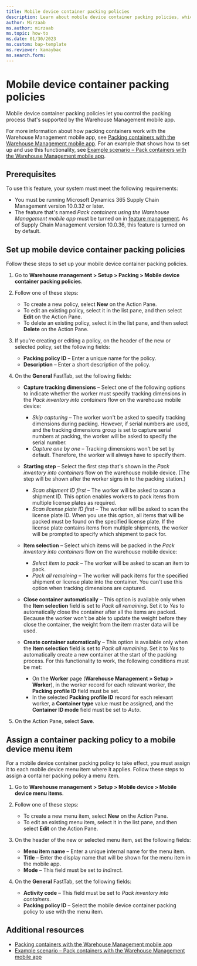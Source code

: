 ```yaml
---
title: Mobile device container packing policies
description: Learn about mobile device container packing policies, which let you control the packing process that's supported by the Warehouse Management mobile app.
author: Mirzaab
ms.author: mirzaab
ms.topic: how-to
ms.date: 01/30/2023
ms.custom: bap-template
ms.reviewer: kamaybac
ms.search.form:
---
```


# Mobile device container packing policies

Mobile device container packing policies let you control the packing process that's supported by the Warehouse Management mobile app.

For more information about how packing containers work with the Warehouse Management mobile app, see [Packing containers with the Warehouse Management mobile app](warehouse-app-packing-containers.md). For an example that shows how to set up and use this functionality, see [Example scenario – Pack containers with the Warehouse Management mobile app](warehouse-app-pack-containers-scenario.md).

## Prerequisites

To use this feature, your system must meet the following requirements:

- You must be running Microsoft Dynamics 365 Supply Chain Management version 10.0.32 or later.
- The feature that's named *Pack containers using the Warehouse Management mobile app* must be turned on in [feature management](../../fin-ops-core/fin-ops/get-started/feature-management/feature-management-overview.md). As of Supply Chain Management version 10.0.36, this feature is turned on by default.

## Set up mobile device container packing policies

Follow these steps to set up your mobile device container packing policies.

1. Go to **Warehouse management \> Setup \> Packing \> Mobile device container packing policies**.
1. Follow one of these steps:

    - To create a new policy, select **New** on the Action Pane.
    - To edit an existing policy, select it in the list pane, and then select **Edit** on the Action Pane.
    - To delete an existing policy, select it in the list pane, and then select **Delete** on the Action Pane.

1. If you're creating or editing a policy, on the header of the new or selected policy, set the following fields:

    - **Packing policy ID** – Enter a unique name for the policy.
    - **Description** – Enter a short description of the policy.

1. On the **General** FastTab, set the following fields:

    - **Capture tracking dimensions** – Select one of the following options to indicate whether the worker must specify tracking dimensions in the *Pack inventory into containers* flow on the warehouse mobile device:

        - *Skip capturing* – The worker won't be asked to specify tracking dimensions during packing. However, if serial numbers are used, and the tracking dimensions group is set to capture serial numbers at packing, the worker will be asked to specify the serial number.
        - *Capture one by one* – Tracking dimensions won't be set by default. Therefore, the worker will always have to specify them.

    - **Starting step** – Select the first step that's shown in the *Pack inventory into containers* flow on the warehouse mobile device. (The step will be shown after the worker signs in to the packing station.)

        - *Scan shipment ID first* – The worker will be asked to scan a shipment ID. This option enables workers to pack items from multiple license plates as required.
        - *Scan license plate ID first* – The worker will be asked to scan the license plate ID. When you use this option, all items that will be packed must be found on the specified license plate. If the license plate contains items from multiple shipments, the worker will be prompted to specify which shipment to pack for.

    - **Item selection** – Select which items will be packed in the *Pack inventory into containers* flow on the warehouse mobile device:

        - *Select item to pack* – The worker will be asked to scan an item to pack.
        - *Pack all remaining* – The worker will pack items for the specified shipment or license plate into the container. You can't use this option when tracking dimensions are captured.

    - **Close container automatically** – This option is available only when the **Item selection** field is set to *Pack all remaining*. Set it to *Yes* to automatically close the container after all the items are packed. Because the worker won't be able to update the weight before they close the container, the weight from the item master data will be used.
    - **Create container automatically** – This option is available only when the **Item selection** field is set to *Pack all remaining*. Set it to *Yes* to automatically create a new container at the start of the packing process. For this functionality to work, the following conditions must be met:

        - On the **Worker** page (**Warehouse Management \> Setup \> Worker**), in the worker record for each relevant worker, the **Packing profile ID** field must be set.
        - In the selected **Packing profile ID** record for each relevant worker, a **Container type** value must be assigned, and the **Container ID mode** field must be set to *Auto*.

1. On the Action Pane, select **Save**.

## Assign a container packing policy to a mobile device menu item

For a mobile device container packing policy to take effect, you must assign it to each mobile device menu item where it applies. Follow these steps to assign a container packing policy a menu item.

1. Go to **Warehouse management \> Setup \> Mobile device \> Mobile device menu items**.
1. Follow one of these steps:

    - To create a new menu item, select **New** on the Action Pane.
    - To edit an existing menu item, select it in the list pane, and then select **Edit** on the Action Pane.

1. On the header of the new or selected menu item, set the following fields:

    - **Menu item name** – Enter a unique internal name for the menu item.
    - **Title** – Enter the display name that will be shown for the menu item in the mobile app.
    - **Mode** – This field must be set to *Indirect*.

1. On the **General** FastTab, set the following fields:

    - **Activity code** – This field must be set to *Pack inventory into containers*.
    - **Packing policy ID** – Select the mobile device container packing policy to use with the menu item.

## Additional resources

- [Packing containers with the Warehouse Management mobile app](warehouse-app-packing-containers.md)
- [Example scenario – Pack containers with the Warehouse Management mobile app](warehouse-app-pack-containers-scenario.md)
